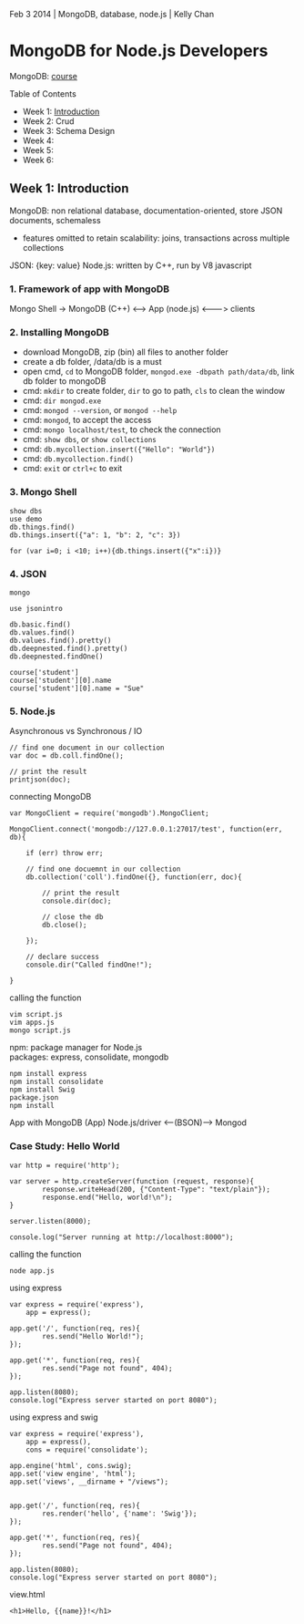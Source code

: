 Feb 3 2014 | MongoDB, database, node.js | Kelly Chan
# MongoDB for Node.js Developers

MongoDB: [course](https://education.mongodb.com/courses/10gen/M101JS/2014_March/about)

Table of Contents
- Week 1: [Introduction](https://github.com/KellyChan/notebook/blob/master/tech/20140203-MongoDB_for_Nodejs_Developers_Week1.md)
- Week 2: Crud
- Week 3: Schema Design
- Week 4: 
- Week 5: 
- Week 6:

## Week 1: Introduction

MongoDB: non relational database, documentation-oriented, store JSON documents, schemaless  
- features omitted to retain scalability: joins, transactions across multiple collections  

JSON: {key: value}
Node.js: written by C++, run by V8 javascript 

### 1. Framework of app with MongoDB
Mongo Shell -> MongoDB (C++) <--> App (node.js) <---> clients

### 2. Installing MongoDB

- download MongoDB, zip (bin) all files to another folder
- create a db folder, /data/db is a must
- open cmd, `cd` to MongoDB folder, `mongod.exe -dbpath path/data/db`, link db folder to mongoDB
- cmd: `mkdir` to create folder, `dir` to go to path, `cls` to clean the window
- cmd: `dir mongod.exe`
- cmd: `mongod --version`, or `mongod --help`
- cmd: `mongod`, to accept the access
- cmd: `mongo localhost/test`, to check the connection
- cmd: `show dbs`, or `show collections`
- cmd: `db.mycollection.insert({"Hello": "World"})`
- cmd: `db.mycollection.find()`
- cmd: `exit` or `ctrl+c` to exit

### 3. Mongo Shell

```
show dbs
use demo
db.things.find()
db.things.insert({"a": 1, "b": 2, "c": 3})

for (var i=0; i <10; i++){db.things.insert({"x":i})}
```

### 4. JSON

```
mongo

use jsonintro

db.basic.find()
db.values.find()
db.values.find().pretty()
db.deepnested.find().pretty()
db.deepnested.findOne()

course['student']
course['student'][0].name
course['student'][0].name = "Sue"
```

### 5. Node.js

Asynchronous vs Synchronous / IO

```
// find one document in our collection
var doc = db.coll.findOne();

// print the result
printjson(doc);
```
connecting MongoDB
```
var MongoClient = require('mongodb').MongoClient;

MongoClient.connect('mongodb://127.0.0.1:27017/test', function(err, db){

    if (err) throw err;
    
    // find one docuemnt in our collection
    db.collection('coll').findOne({}, function(err, doc){
    
        // print the result
        console.dir(doc);
        
        // close the db
        db.close();
        
    });
    
    // declare success
    console.dir("Called findOne!");
    
}
```
calling the function
```
vim script.js
vim apps.js
mongo script.js
```

npm: package manager for Node.js  
packages: express, consolidate, mongodb
```
npm install express
npm install consolidate
npm install Swig
package.json
npm install
```

App with MongoDB
(App) Node.js/driver <--(BSON)--> Mongod

### Case Study: Hello World

```
var http = require('http');

var server = http.createServer(function (request, response){
        response.writeHead(200, {"Content-Type": "text/plain"});
        response.end("Hello, world!\n");
}

server.listen(8000);

console.log("Server running at http://localhost:8000");
```
calling the function
```
node app.js
```

using express
```
var express = require('express'),
    app = express();

app.get('/', function(req, res){
        res.send("Hello World!");
});

app.get('*', function(req, res){
        res.send("Page not found", 404);
});

app.listen(8080);
console.log("Express server started on port 8080");
```
using express and swig
```
var express = require('express'),
    app = express(),
    cons = require('consolidate');

app.engine('html', cons.swig);
app.set('view engine', 'html');
app.set('views', __dirname + "/views");


app.get('/', function(req, res){
        res.render('hello', {'name': 'Swig'});
});

app.get('*', function(req, res){
        res.send("Page not found", 404);
});

app.listen(8080);
console.log("Express server started on port 8080");
```

view.html
```
<h1>Hello, {{name}}!</h1>
```
